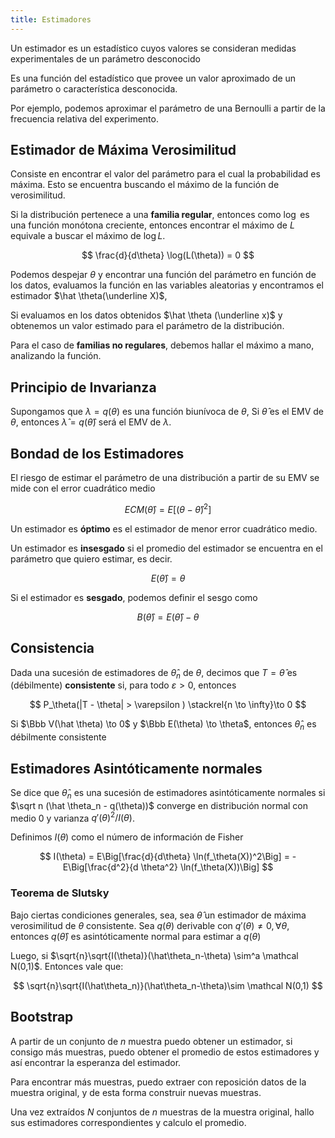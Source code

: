 ```yaml
---
title: Estimadores
---
```


Un estimador es un estadístico cuyos valores se consideran medidas experimentales de un parámetro desconocido

Es una función del estadístico que provee un valor aproximado de un parámetro o característica desconocida.

Por ejemplo, podemos aproximar el parámetro de una Bernoulli a partir de la frecuencia relativa del experimento.

## Estimador de Máxima Verosimilitud

Consiste en encontrar el valor del parámetro para el cual la probabilidad es máxima. Esto se encuentra buscando el máximo de la función de verosimilitud.

Si la distribución pertenece a una **familia regular**, entonces como $\log$ es una función monótona creciente, entonces encontrar el máximo de $L$ equivale a buscar el máximo de $\log L$.

$$
\frac{d}{d\theta} \log(L(\theta)) = 0
$$

Podemos despejar $\theta$ y encontrar una función del parámetro en función de los datos, evaluamos la función en las variables aleatorias y encontramos el estimador $\hat \theta(\underline X)$,

Si evaluamos en los datos obtenidos $\hat \theta (\underline x)$ y obtenemos un valor estimado para el parámetro de la distribución.

Para el caso de **familias no regulares**, debemos hallar el máximo a mano, analizando la función.

## Principio de Invarianza

Supongamos que $\lambda = q(\theta)$ es una función biunívoca de $\theta$, Si $\hat \theta$ es el EMV de $\theta$, entonces $\hat \lambda = q(\hat \theta)$ será el EMV de $\lambda$.

## Bondad de los Estimadores

El riesgo de estimar el parámetro de una distribución a partir de su EMV se mide con el error cuadrático medio

$$
ECM(\hat \theta) = E[(\theta - \hat \theta)^2]
$$

Un estimador es **óptimo** es el estimador de menor error cuadrático medio.

Un estimador es **insesgado** si el promedio del estimador se encuentra en el parámetro que quiero estimar, es decir.

$$
E(\hat \theta) = \theta
$$

Si el estimador es **sesgado**, podemos definir el sesgo como

$$
B(\hat \theta) = E(\hat \theta) - \theta
$$

## Consistencia

Dada una sucesión de estimadores de $\hat \theta_n$ de $\theta$, decimos que $T = \hat \theta$ es (débilmente) **consistente** si, para todo $\varepsilon > 0$, entonces

$$
P_\theta(|T - \theta| > \varepsilon ) \stackrel{n \to \infty}\to 0
$$

Si $\Bbb V(\hat \theta) \to 0$ y $\Bbb E(\theta) \to \theta$, entonces $\hat \theta_n$ es débilmente consistente

## Estimadores Asintóticamente normales

Se dice que $\hat \theta_n$ es una sucesión de estimadores asintóticamente normales si $\sqrt n (\hat \theta_n - q(\theta))$ converge en distribución normal con medio 0 y varianza $q'(\theta)^2 / I(\theta)$.

Definimos $I(\theta)$ como el número de información de Fisher

$$
I(\theta) = E\Big[\frac{d}{d\theta} \ln(f_\theta(X))^2\Big] = - E\Big[\frac{d^2}{d \theta^2} \ln(f_\theta(X))\Big]
$$

### Teorema de Slutsky

Bajo ciertas condiciones generales, sea, sea $\hat \theta$ un estimador de máxima verosimilitud de $\theta$ consistente. Sea $q(\theta)$ derivable con $q'(\theta) \neq 0, \forall \theta$, entonces $q(\hat \theta)$ es asintóticamente normal para estimar a $q(\theta)$

Luego, si $\sqrt{n}\sqrt{I(\theta)}(\hat\theta_n-\theta) \sim^a \mathcal N(0,1)$. Entonces vale que:

$$
\sqrt{n}\sqrt{I(\hat\theta_n)}(\hat\theta_n-\theta)\sim \mathcal N(0,1)
$$

## Bootstrap

A partir de un conjunto de $n$ muestra puedo obtener un estimador, si consigo más muestras, puedo obtener el promedio de estos estimadores y así encontrar la esperanza del estimador.

Para encontrar más muestras, puedo extraer con reposición datos de la muestra original, y de esta forma construir nuevas muestras.

Una vez extraídos $N$ conjuntos de $n$ muestras de la muestra original, hallo sus estimadores correspondientes y calculo el promedio.
